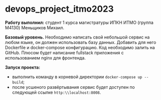 # devops_project_itmo2023

<b>Работу выполнил:</b> студент 1 курса магистратуры ИПКН ИТМО (группа M4130) Меньщиков Михаил.


<b>Базовый уровень.</b> Необходимо написать свой небольшой сервис на любом языке, он должен использовать базу данных. Добавить для него Dockerfile и docker-compose конфигурацию. Код необходимо залить на GitHub. Плюсом будет написание fullstack приложения с использованием nginx для фронтенда.

<b>Запуск проекта:</b>

* выполнить команду в корневой директории ```docker-compose up --build```;
* после усшеного развёртывания сервис будет доступен по следующей ссылке ```http:\\localhost:8008```.
